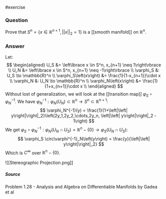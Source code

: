 #exercise
### Question
Prove that $S^n=\left\lbrace x\in \mathbb{R}^{n+1}, \left|\left| x\right|\right|_2=1\right\rbrace$ is a [[smooth manifold]] on $\mathbb{R}^n$.
### Answer
Let:
$$
 \begin{aligned}
U_S &= \left\lbrace x \in S^n, x_{n+1} \neq 1\right\rbrace \\
U_N &= \left\lbrace x \in S^n, x_{n+1} \neq -1\right\rbrace \\
\varphi_S &: U_S \to \mathbb{R}^n \\
\varphi_S\left(x\right) &= \frac{1}{1-x_{n+1}}\cdot x \\
\varphi_N &: U_N \to \mathbb{R}^n \\
\varphi_N\left(x\right) &= \frac{1}{1+x_{n+1}}\cdot x \\
\end{aligned}
$$
Without lost of generalization, we will look at the [[transition map]] $\varphi_S \circ\varphi^{-1}_N$. We have $\varphi_N^{-1} : \varphi_N\left(U_N\right) \subset \mathbb{R}^n\to S^n \subset \mathbb{R}^{n+1}$:
$$
\varphi_N^{-1}(y) = \frac{1}{1+\left|\left| y\right|\right|_2}\left(2y_1,2y_2,\cdots,2y_n, \left|\left| y\right|\right|_2 - 1\right)
$$
We get $\varphi_S \circ\varphi^{-1}_N : \varphi_N\left(U_N\cap U_S\right) = \mathbb{R}^n - \lbrace 0 \rbrace \to \varphi_S\left(U_N\cap U_S\right)$: 
$$
\varphi_S \circ\varphi^{-1}_N\left(y\right) = \frac{y}{\left|\left| y\right|\right|_2}
$$
Which is $C^\infty$ over $\mathbb{R}^n - \lbrace0\rbrace$.

![[Stereographic  Projection.png]]
##### Source
Problem 1.28 - Analysis and Algebra on Differentiable Manifolds by Gadea et al
